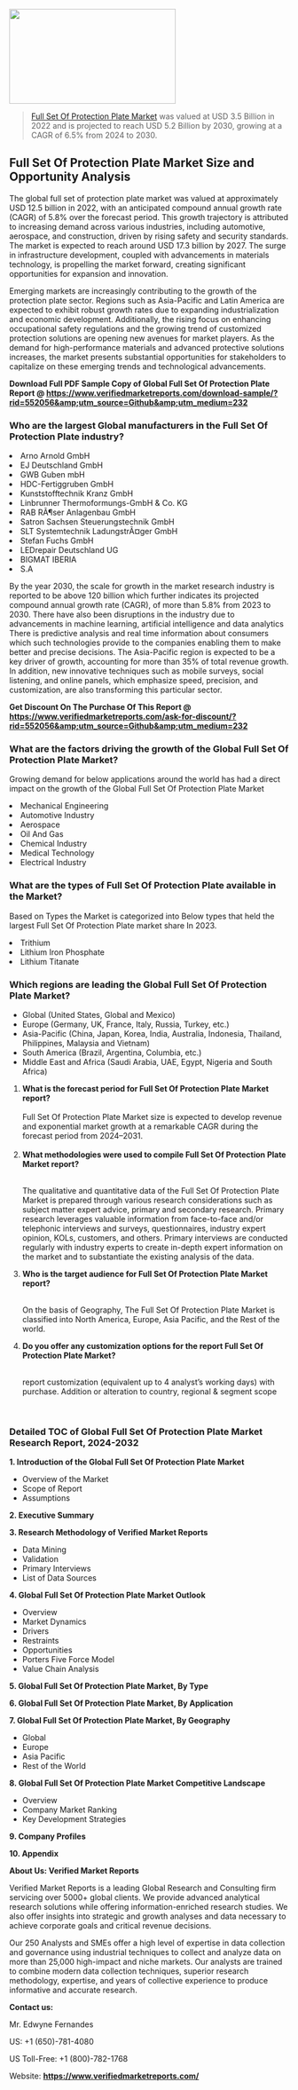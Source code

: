 
<img src="https://ffe5etoiles.com/wp-content/uploads/2024/12/MST1-300x171.png" alt="" width="300" height="171" class="alignnone size-medium wp-image-20088" /><blockquote><p><p><a href="https://www.verifiedmarketreports.com/download-sample/?rid=552056&utm_source=Github&utm_medium=232" target="_blank">Full Set Of Protection Plate Market</a> was valued at USD 3.5 Billion in 2022 and is projected to reach USD 5.2 Billion by 2030, growing at a CAGR of 6.5% from 2024 to 2030.</p></blockquote><p><h2>Full Set Of Protection Plate Market Size and Opportunity Analysis</h2><p>The global full set of protection plate market was valued at approximately USD 12.5 billion in 2022, with an anticipated compound annual growth rate (CAGR) of 5.8% over the forecast period. This growth trajectory is attributed to increasing demand across various industries, including automotive, aerospace, and construction, driven by rising safety and security standards. The market is expected to reach around USD 17.3 billion by 2027. The surge in infrastructure development, coupled with advancements in materials technology, is propelling the market forward, creating significant opportunities for expansion and innovation.</p><p>Emerging markets are increasingly contributing to the growth of the protection plate sector. Regions such as Asia-Pacific and Latin America are expected to exhibit robust growth rates due to expanding industrialization and economic development. Additionally, the rising focus on enhancing occupational safety regulations and the growing trend of customized protection solutions are opening new avenues for market players. As the demand for high-performance materials and advanced protective solutions increases, the market presents substantial opportunities for stakeholders to capitalize on these emerging trends and technological advancements.</p></p><p class=""><strong>Download Full PDF Sample Copy of Global Full Set Of Protection Plate Report @ <a href="https://www.verifiedmarketreports.com/download-sample/?rid=552056&amp;utm_source=Github&amp;utm_medium=232" target="_blank">https://www.verifiedmarketreports.com/download-sample/?rid=552056&amp;utm_source=Github&amp;utm_medium=232</a></strong></p><h3 id="" class="">Who are the largest Global manufacturers in the Full Set Of Protection Plate industry?</h3><p><li>Arno Arnold GmbH</li><li> EJ Deutschland GmbH</li><li> GWB Guben mbH</li><li> HDC-Fertiggruben GmbH</li><li> Kunststofftechnik Kranz GmbH</li><li> Linbrunner Thermoformungs-GmbH & Co. KG</li><li> RAB RÃ¶ser Anlagenbau GmbH</li><li> Satron Sachsen Steuerungstechnik GmbH</li><li> SLT Systemtechnik LadungstrÃ¤ger GmbH</li><li> Stefan Fuchs GmbH</li><li> LEDrepair Deutschland UG</li><li> BIGMAT IBERIA</li><li> S.A</li></p><div class=""><div class="" dir="" data-message-author-role="" data-message-id="" data-message-model-slug=""><div class=""><div class=""><div class=""><div class="" dir="" data-message-author-role="" data-message-id="" data-message-model-slug=""><div class=""><div class=""><p>By the year 2030, the scale for growth in the market research industry is reported to be above 120 billion which further indicates its projected compound annual growth rate (CAGR), of more than 5.8% from 2023 to 2030. There have also been disruptions in the industry due to advancements in machine learning, artificial intelligence and data analytics There is predictive analysis and real time information about consumers which such technologies provide to the companies enabling them to make better and precise decisions. The Asia-Pacific region is expected to be a key driver of growth, accounting for more than 35% of total revenue growth. In addition, new innovative techniques such as mobile surveys, social listening, and online panels, which emphasize speed, precision, and customization, are also transforming this particular sector.</p><p><strong>Get Discount On The Purchase Of This Report @&nbsp; <a href="https://www.verifiedmarketreports.com/ask-for-discount/?rid=552056&amp;utm_source=Github&amp;utm_medium=232" target="_blank">https://www.verifiedmarketreports.com/ask-for-discount/?rid=552056&amp;utm_source=Github&amp;utm_medium=232</a></strong></p></div></div></div></div></div></div></div></div><h3 id="" class="">What are the factors driving the growth of the Global Full Set Of Protection Plate Market?</h3><p id="" class="">Growing demand for below applications around the world has had a direct impact on the growth of the Global Full Set Of Protection Plate Market</p><p id="" class=""><li>Mechanical Engineering</li><li> Automotive Industry</li><li> Aerospace</li><li> Oil And Gas</li><li> Chemical Industry</li><li> Medical Technology</li><li> Electrical Industry</li></p><h3 id="" class="">What are the types of Full Set Of Protection Plate available in the Market?</h3><p id="" class="">Based on Types the Market is categorized into Below types that held the largest Full Set Of Protection Plate market share In 2023.</p><p id="" class=""><li>Trithium</li><li> Lithium Iron Phosphate</li><li> Lithium Titanate</li></p><h3 id="" class="">Which regions are leading the Global Full Set Of Protection Plate Market?</h3><ul><li>Global (United States, Global and Mexico)</li><li>Europe (Germany, UK, France, Italy, Russia, Turkey, etc.)</li><li>Asia-Pacific (China, Japan, Korea, India, Australia, Indonesia, Thailand, Philippines, Malaysia and Vietnam)</li><li>South America (Brazil, Argentina, Columbia, etc.)</li><li>Middle East and Africa (Saudi Arabia, UAE, Egypt, Nigeria and South Africa)</li></ul><p><ol><li><strong>What is the forecast period for Full Set Of Protection Plate Market report?<br /></strong><br /><span data-sheets-root="1" data-sheets-value="{&quot;1&quot;:2,&quot;2&quot;:&quot;XXXX size is expected to develop revenue and exponential market growth at a remarkable CAGR during the forecast period from 2024&ndash;2030.&quot;}" data-sheets-userformat="{&quot;2&quot;:12674,&quot;4&quot;:{&quot;1&quot;:2,&quot;2&quot;:16776960},&quot;10&quot;:2,&quot;11&quot;:0,&quot;15&quot;:&quot;Arial&quot;,&quot;16&quot;:12}">Full Set Of Protection Plate Market size is expected to develop revenue and exponential market growth at a remarkable CAGR during the forecast period from 2024&ndash;2031.</span><br /><br /></li><li><strong>What methodologies were used to compile Full Set Of Protection Plate Market report?<br /><br /></strong><p>The qualitative and quantitative data of the&nbsp;Full Set Of Protection Plate Market is prepared through various research considerations such as subject matter expert advice, primary and secondary research. Primary research leverages valuable information from face-to-face and/or telephonic interviews and surveys, questionnaires, industry expert opinion, KOLs, customers, and others. Primary interviews are conducted regularly with industry experts to create in-depth expert information on the market and to substantiate the existing analysis of the data.&nbsp;</p></li><li><strong>Who is the target audience for Full Set Of Protection Plate Market report?<br /><br /></strong><p>On the basis of Geography, The&nbsp;Full Set Of Protection Plate Market is classified into North America, Europe, Asia Pacific, and the Rest of the world.</p></li><li><strong>Do you offer any customization options for the report Full Set Of Protection Plate Market?<br /><br /></strong><p>report customization (equivalent up to 4 analyst&rsquo;s working days) with purchase. Addition or alteration to country, regional &amp; segment scope</p><p>&nbsp;</p></li></ol></p><h3 id="" class="">Detailed TOC of Global Full Set Of Protection Plate Market Research Report, 2024-2032</h3><p id="" class=""><strong>1. Introduction of the Global Full Set Of Protection Plate Market</strong></p><ul><li>Overview of the Market</li><li>Scope of Report</li><li>Assumptions</li></ul><p id="" class=""><strong>2. Executive Summary</strong></p><p id="" class=""><strong>3. Research Methodology of&nbsp;Verified Market Reports</strong></p><ul><li>Data Mining</li><li>Validation</li><li>Primary Interviews</li><li>List of Data Sources</li></ul><p id="" class=""><strong>4. Global Full Set Of Protection Plate Market Outlook</strong></p><ul><li>Overview</li><li>Market Dynamics</li><li>Drivers</li><li>Restraints</li><li>Opportunities</li><li>Porters Five Force Model</li><li>Value Chain Analysis</li></ul><p id="" class=""><strong>5. Global Full Set Of Protection Plate Market, By&nbsp;Type</strong></p><p id="" class=""><strong>6. Global Full Set Of Protection Plate Market, By Application</strong></p><p id="" class=""><strong>7. Global Full Set Of Protection Plate Market, By Geography</strong></p><ul><li>Global</li><li>Europe</li><li>Asia Pacific</li><li>Rest of the World</li></ul><p id="" class=""><strong>8. Global Full Set Of Protection Plate Market Competitive Landscape</strong></p><ul><li>Overview</li><li>Company Market Ranking</li><li>Key Development Strategies</li></ul><p id="" class=""><strong>9. Company Profiles</strong></p><p id="" class=""><strong>10. Appendix</strong></p><p id="" class=""><strong>About Us: Verified Market Reports</strong></p><p id="" class="">Verified Market Reports is a leading Global Research and Consulting firm servicing over 5000+ global clients. We provide advanced analytical research solutions while offering information-enriched research studies. We also offer insights into strategic and growth analyses and data necessary to achieve corporate goals and critical revenue decisions.</p><p id="" class="">Our 250 Analysts and SMEs offer a high level of expertise in data collection and governance using industrial techniques to collect and analyze data on more than 25,000 high-impact and niche markets. Our analysts are trained to combine modern data collection techniques, superior research methodology, expertise, and years of collective experience to produce informative and accurate research.</p><p id="" class=""><strong>Contact us:</strong></p><p id="" class="">Mr. Edwyne Fernandes</p><p id="" class="">US: +1 (650)-781-4080</p><p id="" class="">US Toll-Free: +1 (800)-782-1768</p><p id="" class="">Website: <a target="" data-test-app-aware-link=""><strong>https://www.verifiedmarketreports.com/</strong></a></p>
